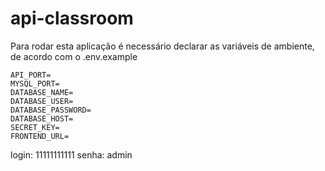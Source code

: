# api-classroom

Para rodar esta aplicação é necessário declarar as variáveis de ambiente, de acordo com o .env.example

```
API_PORT=
MYSQL_PORT=
DATABASE_NAME=
DATABASE_USER=
DATABASE_PASSWORD=
DATABASE_HOST=
SECRET_KEY=
FRONTEND_URL=
```

login: 11111111111
senha: admin